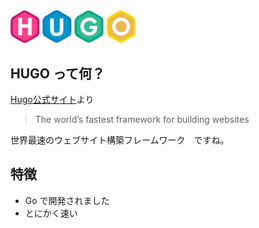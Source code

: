 ---
---
<img src="/hugo/hugo-logo-wide.svg" alt="图片描述" width="200">


## HUGO って何？
[Hugo公式サイト](https://gohugo.io/)より
> The world’s fastest framework for building websites

世界最速のウェブサイト構築フレームワーク　ですね。

## 特徴
* Go で開発されました
* とにかく速い